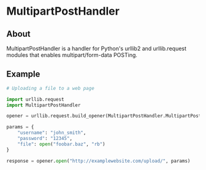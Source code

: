 MultipartPostHandler
====================

About
-----
MultipartPostHandler is a handler for Python's urllib2 and urllib.request modules that enables multipart/form-data POSTing.

Example
-------
```python
# Uploading a file to a web page

import urllib.request
import MultipartPostHandler

opener = urllib.request.build_opener(MultipartPostHandler.MultipartPostHandler())

params = {
    "username": "john_smith",
    "password": "12345",
    "file": open("foobar.baz", "rb")
}

response = opener.open("http://examplewebsite.com/upload/", params)
```
